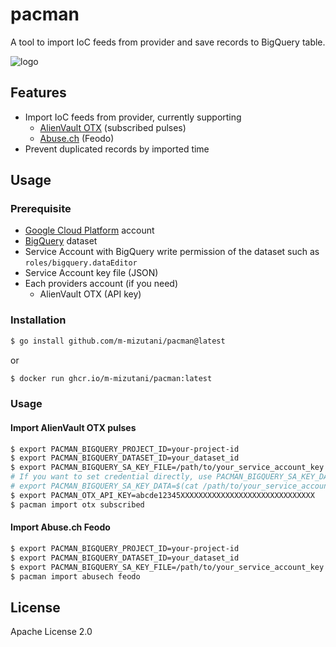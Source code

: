 # pacman

A tool to import IoC feeds from provider and save records to BigQuery table.

![logo](https://github.com/m-mizutani/pacman/assets/605953/f1ba68ae-184c-4342-a32f-70663e865902)

## Features

* Import IoC feeds from provider, currently supporting
    * [AlienVault OTX](https://otx.alienvault.com/) (subscribed pulses)
    * [Abuse.ch](https://abuse.ch/) (Feodo)
* Prevent duplicated records by imported time

## Usage

### Prerequisite

* [Google Cloud Platform](https://cloud.google.com/) account
* [BigQuery](https://cloud.google.com/bigquery/) dataset
* Service Account with BigQuery write permission of the dataset such as `roles/bigquery.dataEditor`
* Service Account key file (JSON)
* Each providers account (if you need)
    * AlienVault OTX (API key)

### Installation

```bash
$ go install github.com/m-mizutani/pacman@latest
```

or

```bash
$ docker run ghcr.io/m-mizutani/pacman:latest
```

### Usage

#### Import AlienVault OTX pulses

```bash
$ export PACMAN_BIGQUERY_PROJECT_ID=your-project-id
$ export PACMAN_BIGQUERY_DATASET_ID=your_dataset_id
$ export PACMAN_BIGQUERY_SA_KEY_FILE=/path/to/your_service_account_key.json
# If you want to set credential directly, use PACMAN_BIGQUERY_SA_KEY_DATA
# export PACMAN_BIGQUERY_SA_KEY_DATA=$(cat /path/to/your_service_account_key.json)
$ export PACMAN_OTX_API_KEY=abcde12345XXXXXXXXXXXXXXXXXXXXXXXXXXXXXX
$ pacman import otx subscribed
```

#### Import Abuse.ch Feodo

```bash
$ export PACMAN_BIGQUERY_PROJECT_ID=your-project-id
$ export PACMAN_BIGQUERY_DATASET_ID=your_dataset_id
$ export PACMAN_BIGQUERY_SA_KEY_FILE=/path/to/your_service_account_key.json
$ pacman import abusech feodo
```

## License

Apache License 2.0
